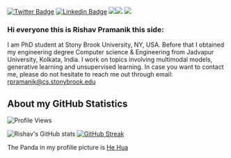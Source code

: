 [![Twitter Badge](https://img.shields.io/badge/-@rishavpramanik-1ca0f1?style=flat-square&labelColor=1ca0f1&logo=twitter&logoColor=white&link=https://twitter.com/RishavPramanik)](https://twitter.com/RishavPramanik) [![Linkedin Badge](https://img.shields.io/badge/-rishavpramanik-blue?style=flat-square&logo=Linkedin&logoColor=white&link=https://www.linkedin.com/in/rishavpramanik/)](https://www.linkedin.com/in/rishavpramanik/)
![](https://github.com/rishavpramanik)<img src="https://img.shields.io/github/followers/rishavpramanik?style=social"> <img src="https://img.shields.io/twitter/follow/rishavpramanik?style=social">
### Hi everyone this is Rishav Pramanik this side:

I am PhD student at Stony Brook University, NY, USA. Before that I obtained my engineering degree Computer science & Engineering from Jadvapur University, Kolkata, India. I work on topics involving multimodal models, generative learning and unsupervised learning. In case you want to contact me, please do not hesitate to reach me out through email: [rpramanik@cs.stonybrook.edu](mailto:rpramanik@cs.stonybrook.edu)

## About my GitHub Statistics
![Profile Views](https://komarev.com/ghpvc/?username=rishavpramanik&color=blue)


![Rishav's GitHub stats](https://github-readme-stats.vercel.app/api?username=rishavpramanik&show_icons=true&theme=cobalt&count_private=true)
[![GitHub Streak](https://streak-stats.demolab.com?user=rishavpramanik&theme=gotham&hide_border=true&border_radius=4.7&date_format=j%20M%5B%20Y%5D&mode=weekly&count_private=true)](https://git.io/streak-stats)

The Panda in my profilie picture is [He Hua](http://www.panda.org.cn/english/news/news/2021-03-15/8568.html)
